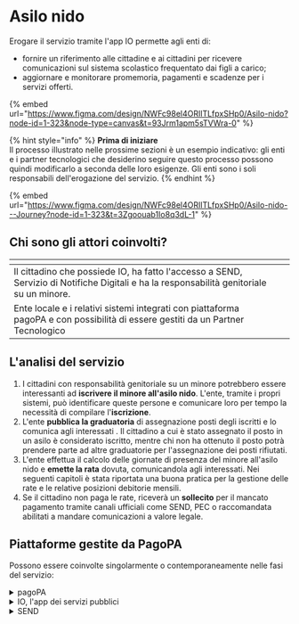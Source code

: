 # Asilo nido

Erogare il servizio tramite l'app IO permette agli enti di:

* fornire un riferimento alle cittadine e ai cittadini per ricevere comunicazioni sul sistema scolastico frequentato dai figli a carico;
* aggiornare e monitorare promemoria, pagamenti e scadenze per i servizi offerti.



{% embed url="https://www.figma.com/design/NWFc98el4ORIlTLfpxSHp0/Asilo-nido?node-id=1-323&node-type=canvas&t=93Jrm1apm5sTVWra-0" %}

{% hint style="info" %}
**Prima di iniziare**\
Il processo illustrato nelle prossime sezioni è un esempio indicativo: gli enti e i partner tecnologici che desiderino seguire questo processo possono quindi modificarlo a seconda delle loro esigenze. Gli enti sono i soli responsabili dell'erogazione del servizio.&#x20;
{% endhint %}

{% embed url="https://www.figma.com/design/NWFc98el4ORIlTLfpxSHp0/Asilo-nido---Journey?node-id=1-323&t=3Zgoouab1Io8q3dL-1" %}

## Chi sono gli attori coinvolti?

<table data-view="cards"><thead><tr><th></th><th></th><th></th></tr></thead><tbody><tr><td>Il cittadino che possiede IO, ha fatto l'accesso a SEND, Servizio di Notifiche Digitali e ha la responsabilità genitoriale su un minore.</td><td></td><td></td></tr><tr><td>Ente locale e i relativi sistemi integrati con piattaforma pagoPA e con possibilità di essere gestiti da un Partner Tecnologico</td><td></td><td></td></tr></tbody></table>

## L'analisi del servizio

1. I cittadini con responsabilità genitoriale su un minore potrebbero essere interessanti ad **iscrivere il minore all'asilo nido**. L'ente, tramite i propri sistemi, può identificare queste persone e comunicare loro per tempo la necessità di compilare l'**iscrizione**.&#x20;
2. L'ente **pubblica la graduatoria** di assegnazione posti degli iscritti e lo comunica agli interessati . Il cittadino a cui è stato assegnato il posto in un asilo è considerato iscritto, mentre chi non ha ottenuto il posto potrà prendere parte ad altre graduatorie per l'assegnazione dei posti rifiutati.&#x20;
3. L'ente effettua il calcolo delle giornate di presenza del minore all'asilo nido e **emette la rata** dovuta, comunicandola agli interessati. Nei seguenti capitoli è stata riportata una buona pratica per la gestione delle rate e le relative posizioni debitorie mensili.
4. Se il cittadino non paga le rate, riceverà un **sollecito** per il mancato pagamento tramite canali ufficiali come SEND, PEC o raccomandata abilitati a mandare comunicazioni a valore legale.&#x20;

## Piattaforme gestite da PagoPA

Possono essere coinvolte singolarmente o contemporaneamente nelle fasi del servizio:&#x20;

<details>

<summary>pagoPA</summary>

Su IO, i cittadini possono ricevere e pagare gli avvisi di pagamento pagoPA grazie all'integrazione con l'omonima piattaforma, così come salvare uno o più metodi di pagamento.

[**Vai al sito ->** ](https://www.pagopa.gov.it/)

</details>

<details>

<summary>IO, l'app dei servizi pubblici</summary>

Un unico punto di accesso per interagire in modo semplice e sicuro con i servizi pubblici locali e nazionali, direttamente dal tuo smartphone.

[**Vai al sito ->**](https://io.italia.it/)

</details>

<details>

<summary>SEND</summary>

Su IO, i cittadini possono ricevere tramite SEND (SErvizio Notifiche Digitali) un avviso di cortesia, leggere i documenti notificati e, ove richiesto, procedere al pagamento direttamente in app.&#x20;

[**Vai al sito ->**](https://notifichedigitali.pagopa.it/)

</details>
